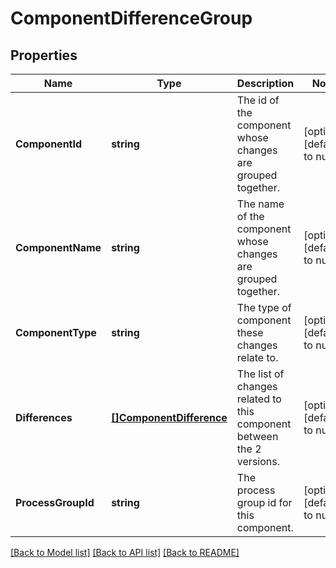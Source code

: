 # ComponentDifferenceGroup

## Properties
Name | Type | Description | Notes
------------ | ------------- | ------------- | -------------
**ComponentId** | **string** | The id of the component whose changes are grouped together. | [optional] [default to null]
**ComponentName** | **string** | The name of the component whose changes are grouped together. | [optional] [default to null]
**ComponentType** | **string** | The type of component these changes relate to. | [optional] [default to null]
**Differences** | [**[]ComponentDifference**](ComponentDifference.md) | The list of changes related to this component between the 2 versions. | [optional] [default to null]
**ProcessGroupId** | **string** | The process group id for this component. | [optional] [default to null]

[[Back to Model list]](../README.md#documentation-for-models) [[Back to API list]](../README.md#documentation-for-api-endpoints) [[Back to README]](../README.md)

